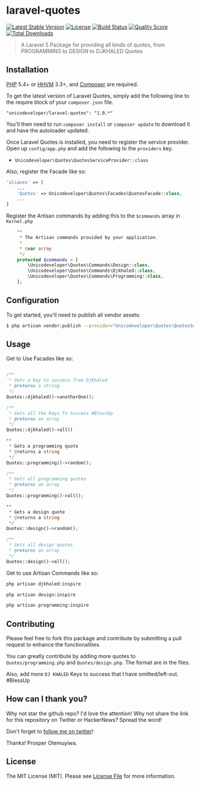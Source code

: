 # laravel-quotes

[![Latest Stable Version](https://poser.pugx.org/unicodeveloper/laravel-quotes/v/stable.svg)](https://packagist.org/packages/unicodeveloper/laravel-quotes)
[![License](https://poser.pugx.org/unicodeveloper/laravel-quotes/license.svg)](LICENSE.md)
[![Build Status](https://img.shields.io/travis/unicodeveloper/laravel-quotes.svg)](https://travis-ci.org/unicodeveloper/laravel-quotes)
[![Quality Score](https://img.shields.io/scrutinizer/g/unicodeveloper/laravel-quotes.svg?style=flat-square)](https://scrutinizer-ci.com/g/unicodeveloper/laravel-quotes)
[![Total Downloads](https://img.shields.io/packagist/dt/unicodeveloper/laravel-quotesc.svg?style=flat-square)](https://packagist.org/packages/unicodeveloper/laravel-quotes)

> A Laravel 5 Package for providing all kinds of quotes, from PROGRAMMING to DESIGN to DJKHALED Quotes

## Installation

[PHP](https://php.net) 5.4+ or [HHVM](http://hhvm.com) 3.3+, and [Composer](https://getcomposer.org) are required.

To get the latest version of Laravel Quotes, simply add the following line to the require block of your `composer.json` file.

```
"unicodeveloper/laravel-quotes": "1.0.*"
```

You'll then need to run `composer install` or `composer update` to download it and have the autoloader updated.

Once Laravel Quotes is installed, you need to register the service provider. Open up `config/app.php` and add the following to the `providers` key.

* `Unicodeveloper\Quotes\QuotesServiceProvider::class`

Also, register the Facade like so:

```php
'aliases' => [
    ...
    'Quotes' => Unicodeveloper\Quotes\Facades\QuotesFacade::class,
    ...
]
```

Register the Artisan commands by adding this to the `$commands` array in `Kernel.php`

```php
    **
     * The Artisan commands provided by your application.
     *
     * @var array
     */
    protected $commands = [
        \Unicodeveloper\Quotes\Commands\Design::class,
        \Unicodeveloper\Quotes\Commands\Djkhaled::class,
        \Unicodeveloper\Quotes\Commands\Programming::class,
    ];
```

## Configuration

To get started, you'll need to publish all vendor assets:

```bash
$ php artisan vendor:publish --provider="Unicodeveloper\Quotes\QuotesServiceProvider"
```

## Usage

Get to Use Facades like so:
```php

/**
 * Gets a key to success from DjKhaled
 * @returns a string
 */
Quotes::djkhaled()->anotherOne();

/**
 * Gets all the Keys To Success #BlessUp
 * @returns an array
 */
Quotes::djkhaled()->all()

**
 * Gets a programming quote
 * @returns a string
 */
Quotes::programming()->random();

/**
 * Gets all programming quotes
 * @returns an array
 */
Quotes::programming()->all();

**
 * Gets a design quote
 * @returns a string
 */
Quotes::design()->random();

/**
 * Gets all design quotes
 * @returns an array
 */
Quotes::design()->all();
```

Get to use Artisan Commands like so:

```bash
php artisan djkhaled:inspire
```

```bash
php artisan design:inspire
```

```bash
php artisan programming:inspire
```

## Contributing

Please feel free to fork this package and contribute by submitting a pull request to enhance the functionalities.

You can greatly contribute by adding more quotes to `Quotes/programming.php` and `Quotes/design.php`. The format are in the files.

Also, add more `DJ KHALED` Keys to success that I have omitted/left-out. #BlessUp

## How can I thank you?

Why not star the github repo? I'd love the attention! Why not share the link for this repository on Twitter or HackerNews? Spread the word!

Don't forget to [follow me on twitter](https://twitter.com/unicodeveloper)!

Thanks!
Prosper Otemuyiwa.

## License

The MIT License (MIT). Please see [License File](LICENSE.md) for more information.

